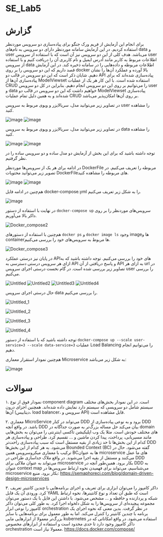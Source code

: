 # SE_Lab5
# گزارش
برای انجام این آزمایش از فریم ورک جنگو برای پیاده‌سازی دو سرویس موردنظر استفاده کردیم. در این آزمایش سامانه موردنظر دارای دو سرویس به نام‌های data و user می‌باشد. هدف کلی از این دو سرویس نیز آن است که با استفاده از سرویس user اطلاعات مربوط به کاربر مانند آدرس ایمیل و نام کاربری آن را دریافت کنیم و با استفاده از سرویس data اطلاعات مربوطه و داده‌هایی را در سامانه ذخیره کند. در این آزمایش قصد داریم که این دو سرویس را بر روی docker بالا آورده و عملکرد آن‌ها را نشان دهیم. شایان ذکر است که این دو سرویس در قالب دو API پیاده‌سازی شده‌اند که برای پیاده‌سازی آن‌ها از ModelViewset استفاده شده است. با این کار هر یک از عملیات CRUD را می‌توانیم بر روی این دو سرویس انجام دهیم. بنابراین در کل دو سرویس user و data خواهیم داشت که این دو سرویس در قالب دو ModelViewset پیاده‌سازی شده‌اند و به همین دلیل تمام عملیات CRUD بر روی آن‌ها امکان‌پذیر می‌باشد.

 در تصاویر زیر می‌توانید مدل، سریالایزر و ویوی مربوط به سرویس user را مشاهده کنید.
 
![image](https://github.com/alivanaki/SE_Lab5/assets/58647313/e94aab27-bf9b-424c-90cb-a1620904e655)
![image](https://github.com/alivanaki/SE_Lab5/assets/58647313/3049858f-c7a9-48b6-87c5-e47ee543302b)

 در تصاویر زیر می‌توانید مدل، سریالایزر و ویوی مربوط به سرویس data را مشاهده کنید.

 ![image](https://github.com/alivanaki/SE_Lab5/assets/58647313/e3647167-5cd1-4403-9dfd-1f74b0b5367d)
![image](https://github.com/alivanaki/SE_Lab5/assets/58647313/fe5709f4-d042-41ca-a872-a12b508ec520)

توجه داشته باشید که برای این بخش از آزمایش دو مدل ساده و دو سرویس ساده را در نظر گرفتیم.

در ادامه برای هر یک از سرویس‌ها موردنظر DockerFile مربوطه را تعریف می‌کنیم. در تصویر زیر می‌توانید محتویات DockerFileهای مربوطه را مشاهده کنید.

![image](https://github.com/alivanaki/SE_Lab5/assets/58647313/12155cc4-b0a9-42a6-aeaa-88731791e853)
![image](https://github.com/alivanaki/SE_Lab5/assets/58647313/ab3e3111-0b73-421a-9fb3-a3077c7e08d1)

هم‌چنین در ادامه فایل docker-compose.yml را به شکل زیر تعریف می‌کنیم.

![image](https://github.com/alivanaki/SE_Lab5/assets/58647313/3d1051ce-8755-40e2-80de-3708a8a08bd5)

در نهایت با استفاده از دستور `docker-compose up` سرویس‌های موردنظر را بر روی داکر بالا می‌آوریم.

![Docker_compose2](https://github.com/alivanaki/SE_Lab5/assets/58647313/73a3090b-4891-46e7-822f-b7967b81e865)

هم‌چنین با استفاده از دستورهای `docker ps` و `docker image ls` وجود imageها و containerها مربوط به سرویس‌های خود را بررسی می‌کنیم.

![Docker_compose3](https://github.com/alivanaki/SE_Lab5/assets/58647313/ad8a992e-8022-4dfa-9961-19480807f62a)

در پایان نیز درستی عملکرد APIهای خود را بررسی می‌کنیم. توجه داشته باشید که به ازای هر سرویس درستی دسترسی به API و پاسخ دریافتی از آن API به ازای هر url در تصاویر زیر بررسی شده است. در گام نخست درستی اجرای سرویس user را بررسی می‌کنیم.

![Untitled](https://github.com/alivanaki/SE_Lab5/assets/58647313/de68b664-6bbd-4495-81dd-6cc8dd185bda)
![Untitled2](https://github.com/alivanaki/SE_Lab5/assets/58647313/c02f0901-48ab-4c85-bddb-1703f46b9245)
![Untitled3](https://github.com/alivanaki/SE_Lab5/assets/58647313/e8c64368-d81b-417d-aea9-448053d87976)
![Untitled4](https://github.com/alivanaki/SE_Lab5/assets/58647313/82e4d23e-471e-4e3b-bf70-d5e9f5f41bb9)

حال درستی اجرای سرویس data را بررسی می‌کنیم.

![Untitled_1](https://github.com/alivanaki/SE_Lab5/assets/58647313/f4bce4b3-ca98-495b-8699-c5bc2aeba535)

![Untitled_2](https://github.com/alivanaki/SE_Lab5/assets/58647313/f0c999d7-0935-4ef0-a793-8a9b039843c5)

![Untitled_3](https://github.com/alivanaki/SE_Lab5/assets/58647313/1ed1eb8b-a5d2-4d4e-ac7a-334534b1658d)

![Untitled_4](https://github.com/alivanaki/SE_Lab5/assets/58647313/dfe52032-9fef-4177-b466-c9d18fd085a8)

توجه داشته باشید که با استفاده از دستور `docker-compose up --scale user-service=3 --scale data-service=3` عملیات Load Balancing را می‌توانیم انجام دهیم.

هم‌چنین نمودار استقرار معماری Microservice به شکل زیر می‌باشد:

![image](https://github.com/alivanaki/SE_Lab5/assets/58647313/0c3fd690-2570-4d64-afd6-d60d64b08a66)
# سوالات
۱. نمودار فوق از نوع component diagram است. در این نمودار بخش‌های مختلف سیستم شامل دو سرویسی که سیستم دارد نمایش داده شده‌اند. همچنین اجزای درون آن‌ها (دیتابیس، load balancer، سرویس و API) قابل مشاهده است.


۲. معماری MicroService می‌تواند در کنار DDD برود و به نوعی پیاده‌سازی از DDD باشد. در واقع آنچه DDD بیان می‌کند حل مساله بزرگ‌تر به صورت جداگانه در domain های مختلف خودش است. مثلا یک وب اپلیکیشن تاکسی اینترنتی را می‌توان به بخش‌هایی مانند مسیریابی، پرداخت، پیدا کردن ماشین و ... تقسیم کرد. طراحی و پیاده‌سازی هر کدام از این بخش‌ها تا حد زیادی از بقیه مستفل است که سبب پیاده‌سازی راحت‌تر DDD می‌شود. به هر کدام از این بخش‌ها Bounded Context (BC) گفته می‌شود. حال در ترکیب با معماری میکروسرویس همین BCها به عنوان microservice های ما عمل می‌کنند و مستقل از بقیه اجرا می‌شوند. در واقع ملاک جداسازی طراحی در DDD می‌تواند به عنوان ملاکی برای microservice بکار برود. همین‌طور آنچه در DDD به عنوان context map می‌شناسیم، می‌تواند برای فهمیدن نحوه ارتباط سرویس‌ها در microservice بکار برود.
منبع:
https://semaphoreci.com/blog/domain-driven-design-microservices


۳. داکر کامپوز را می‌توان ابزاری برای تعریف و اجرای برنامه‌هایی با چندین کانتینر تعریف کرد. ورودی آن یک فایل YAML است که طبق آن تعداد و نوع کانتینرها، نحوه ارتباط شبکه و پردازنده و حافظه و ... مشخص می‌شود. با داشتن این فایل با یک دستور می‌توان مجموعه پیچیده‌ای از سرویس‌ها را به شکل دلخواه اجرا کرد.
به طور کلی می‌توان داکر کامپوز را نوعی ابزار orchestration در نظر گرفت. بدین معنی که نحوه اجرای یک برنامه با چندین کانتینر را کنترل می‌کند. اما به طور معمول برای برنامه‌هایی با سایز بزرگ‌تر معمولا از ابزارهایی مایی kubernetes استفاده می‌شود. در واقع امکاناتی که در داکر کامپوز وجود دارد تا حدی محدود است و استفاده از ابزارهای مخصوص orchestration معمولا نیاز است.
https://docs.docker.com/compose/

